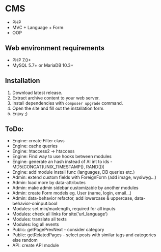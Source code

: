 # CMS
* PHP
* MVC + Language + Form
* OOP

## Web environment requirements
* PHP 7.0+
* MySQL 5.7+ or MariaDB 10.3+

## Installation
1. Download latest release.
2. Extract archive content to your web server.
3. Install dependencies with `composer upgrade` command.
4. Open the site and fill out the installation form.
5. Enjoy ;)

## ToDo:
* Engine: create Filter class
* Engine: cache queries
* Engine: htaccess2 -> htaccess
* Engine: Find way to use hooks between modules
* Engine: generate an hash instead of AI int to ids - MD5(CONCAT(UNIX_TIMESTAMP(), RAND()))
* Engine: add module install func (languages, DB queries etc.)
* Admin: extend custom fields with ForeignForm (add image, wysiwyg...)
* Admin: load more by data-attributes
* Admin: make admin sidebar customizable by another modules
* Admin: create Form models eg. User (name, login, email...)
* Admin: data-behavior refactor, add lowercase & uppercase, data-behavior-oninput:bool
* Modules: set min/maxlength, required for all inputs
* Modules: check all links for site('url_language')
* Modules: translate all texts
* Modules: log all events
* Public: getPagePrevNext - consider category
* Public: getRelatedPages - select posts with similar tags and categories else random
* API: create API module
